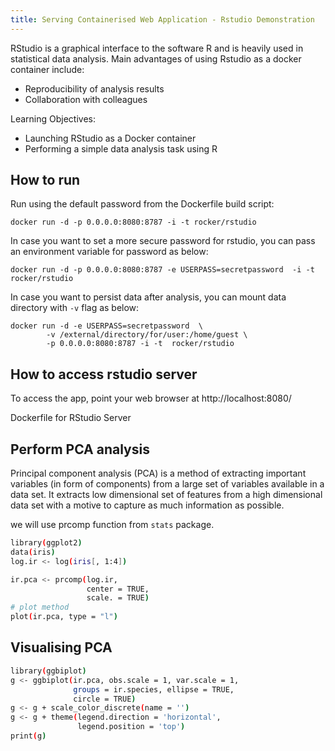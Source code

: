 ```yaml
---
title: Serving Containerised Web Application - Rstudio Demonstration
---
```

 RStudio is a graphical interface to the software R and is heavily used in statistical data analysis. Main advantages of using Rstudio as a docker container include:
  -  Reproducibility of analysis results
  -  Collaboration with colleagues
  
Learning Objectives:
- Launching RStudio as a Docker container
- Performing a simple data analysis task using R


## How to run

Run using the default password from the Dockerfile build script:
```
docker run -d -p 0.0.0.0:8080:8787 -i -t rocker/rstudio
```

In case you want to set a more secure password for rstudio, you can pass an environment variable for password as below:

```
docker run -d -p 0.0.0.0:8080:8787 -e USERPASS=secretpassword  -i -t rocker/rstudio
```

In case you want to persist data after analysis, you can mount data directory  with `-v` flag as below:

```
docker run -d -e USERPASS=secretpassword  \
        -v /external/directory/for/user:/home/guest \
        -p 0.0.0.0:8080:8787 -i -t  rocker/rstudio
```

## How to access rstudio server

To access the app, point your web browser at
    http://localhost:8080/

Dockerfile for RStudio Server

## Perform PCA analysis

Principal component analysis (PCA) is a method of extracting important variables (in form of components) from a large set of variables available in a data set. It extracts low dimensional set of features from a high dimensional data set with a motive to capture as much information as possible.

we will use prcomp function from `stats` package. 

```bash
library(ggplot2)
data(iris)
log.ir <- log(iris[, 1:4])

ir.pca <- prcomp(log.ir,
                 center = TRUE,
                 scale. = TRUE) 
# plot method
plot(ir.pca, type = "l")
```
## Visualising PCA

```bash
library(ggbiplot)
g <- ggbiplot(ir.pca, obs.scale = 1, var.scale = 1, 
              groups = ir.species, ellipse = TRUE, 
              circle = TRUE)
g <- g + scale_color_discrete(name = '')
g <- g + theme(legend.direction = 'horizontal', 
               legend.position = 'top')
print(g)

```

